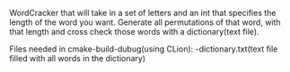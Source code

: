 WordCracker that will take in a set of letters and an int that specifies the length of the word you want. Generate all permutations of that word, with that length and cross check those words with a dictionary(text file).

Files needed in cmake-build-dubug(using CLion):
-dictionary.txt(text file filled with all words in the dictionary)
